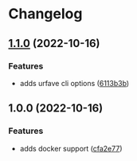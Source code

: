 # Changelog

## [1.1.0](https://github.com/RobertYoung/home-assistant-grafana-relay/compare/v1.0.0...v1.1.0) (2022-10-16)


### Features

* adds urfave cli options ([6113b3b](https://github.com/RobertYoung/home-assistant-grafana-relay/commit/6113b3bad27341c7d7053c929ddd35af1fdec381))

## 1.0.0 (2022-10-16)


### Features

* adds docker support ([cfa2e77](https://github.com/RobertYoung/home-assistant-grafana-relay/commit/cfa2e77c0a745dcd77c6e01a5ca98619dd2b6251))
